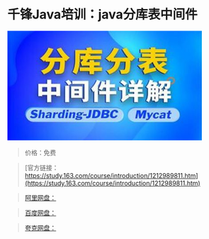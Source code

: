 # 千锋Java培训：java分库表中间件

![img](../../../assets/study163/free/bf0556ec27da40938bd84dd7d32bbc46.jpg)

> 价格：免费

> [官方链接：https://study.163.com/course/introduction/1212989811.htm](https://study.163.com/course/introduction/1212989811.htm)

> [阿里网盘：]()

> [百度网盘：]()

> [夸克网盘：]()

